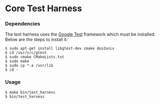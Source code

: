 Core Test Harness
===

### Dependencies

The test harness uses the [Google Test](https://www.eriksmistad.no/getting-started-with-google-test-on-ubuntu/)
framework which must be installed. Below are the steps to install it:

```
$ sudo apt-get install libgtest-dev cmake dos2unix
$ cd /usr/src/gtest
$ sudo cmake CMakeLists.txt
$ sudo make
$ sudo cp *.a /usr/lib
$ cd -
```

### Usage

```
$ make bin/test_harness
$ bin/test_harness
```